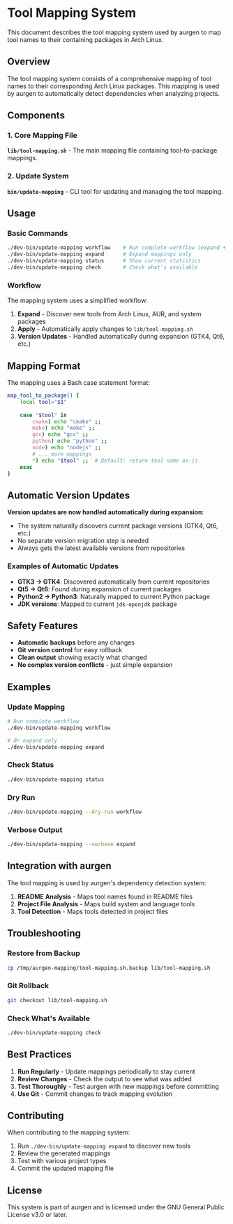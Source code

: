 # Tool Mapping System

This document describes the tool mapping system used by aurgen to map tool names to their containing packages in Arch Linux.

## Overview

The tool mapping system consists of a comprehensive mapping of tool names to their corresponding Arch Linux packages. This mapping is used by aurgen to automatically detect dependencies when analyzing projects.

## Components

### 1. Core Mapping File

**`lib/tool-mapping.sh`** - The main mapping file containing tool-to-package mappings.

### 2. Update System

**`bin/update-mapping`** - CLI tool for updating and managing the tool mapping.

## Usage

### Basic Commands

```bash
./dev-bin/update-mapping workflow    # Run complete workflow (expand + apply)
./dev-bin/update-mapping expand      # Expand mappings only
./dev-bin/update-mapping status      # Show current statistics
./dev-bin/update-mapping check       # Check what's available
```

### Workflow

The mapping system uses a simplified workflow:

1. **Expand** - Discover new tools from Arch Linux, AUR, and system packages
2. **Apply** - Automatically apply changes to `lib/tool-mapping.sh`
3. **Version Updates** - Handled automatically during expansion (GTK4, Qt6, etc.)

## Mapping Format

The mapping uses a Bash case statement format:

```bash
map_tool_to_package() {
    local tool="$1"
    
    case "$tool" in
        cmake) echo "cmake" ;;
        make) echo "make" ;;
        gcc) echo "gcc" ;;
        python) echo "python" ;;
        node) echo "nodejs" ;;
        # ... more mappings
        *) echo "$tool" ;;  # Default: return tool name as-is
    esac
}
```

## Automatic Version Updates

**Version updates are now handled automatically during expansion:**

- The system naturally discovers current package versions (GTK4, Qt6, etc.)
- No separate version migration step is needed
- Always gets the latest available versions from repositories

### Examples of Automatic Updates

- **GTK3 → GTK4**: Discovered automatically from current repositories
- **Qt5 → Qt6**: Found during expansion of current packages
- **Python2 → Python3**: Naturally mapped to current Python package
- **JDK versions**: Mapped to current `jdk-openjdk` package

## Safety Features

- **Automatic backups** before any changes
- **Git version control** for easy rollback
- **Clean output** showing exactly what changed
- **No complex version conflicts** - just simple expansion

## Examples

### Update Mapping

```bash
# Run complete workflow
./dev-bin/update-mapping workflow

# Or expand only
./dev-bin/update-mapping expand
```

### Check Status

```bash
./dev-bin/update-mapping status
```

### Dry Run

```bash
./dev-bin/update-mapping --dry-run workflow
```

### Verbose Output

```bash
./dev-bin/update-mapping --verbose expand
```

## Integration with aurgen

The tool mapping is used by aurgen's dependency detection system:

1. **README Analysis** - Maps tool names found in README files
2. **Project File Analysis** - Maps build system and language tools
3. **Tool Detection** - Maps tools detected in project files

## Troubleshooting

### Restore from Backup

```bash
cp /tmp/aurgen-mapping/tool-mapping.sh.backup lib/tool-mapping.sh
```

### Git Rollback

```bash
git checkout lib/tool-mapping.sh
```

### Check What's Available

```bash
./dev-bin/update-mapping check
```

## Best Practices

1. **Run Regularly** - Update mappings periodically to stay current
2. **Review Changes** - Check the output to see what was added
3. **Test Thoroughly** - Test aurgen with new mappings before committing
4. **Use Git** - Commit changes to track mapping evolution

## Contributing

When contributing to the mapping system:

1. Run `./dev-bin/update-mapping expand` to discover new tools
2. Review the generated mappings
3. Test with various project types
4. Commit the updated mapping file

## License

This system is part of aurgen and is licensed under the GNU General Public License v3.0 or later. 